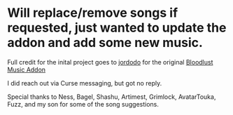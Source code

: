 # Will replace/remove songs if requested, just wanted to update the addon and add some new music. 
Full credit for the inital project goes to [jordodo](https://github.com/jordodo) for the original [Bloodlust Music Addon](https://github.com/jordodo/BloodlustMusic)

I did reach out via Curse messaging, but got no reply. 

Special thanks to Ness, Bagel, Shashu, Artimest, Grimlock, AvatarTouka, Fuzz, and my son for some of the song suggestions.